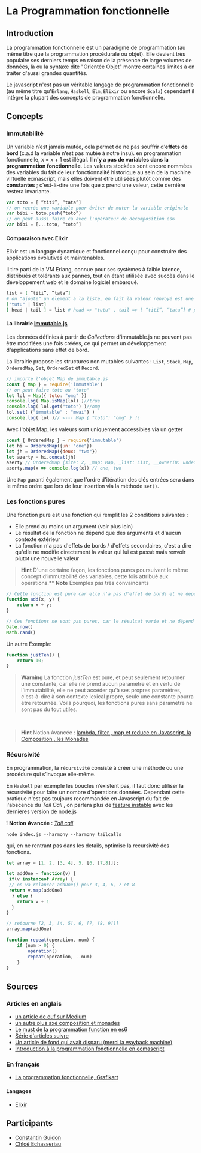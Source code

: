 # La Programmation fonctionnelle

## Introduction

La programmation fonctionnelle est un paradigme de programmation (au même titre que la programmation procédurale ou objet). Elle devient très populaire ses derniers temps en raison de la présence de large volumes de données, là ou la syntaxe dite "Orientée Objet" montre certaines limites à en traiter d'aussi grandes quantités.

Le javascript n'est pas un véritable langage de programmation fonctionnelle (au même titre qu'`Erlang`, `Haskell`, `Elm`, `Elixir` ou encore `Scala`) cependant il intègre la plupart des concepts de programmation fonctionnelle.

## Concepts

### Immutabilité

Un variable n’est jamais mutée, cela permet de ne pas souffrir d’**effets de bord** (c.a.d la variable n’est pas mutée à notre insu).
en programmation fonctionnelle, x = x + 1 est illégal. **Il n'y a pas de variables dans la programmation fonctionnelle**.
Les valeurs stockées sont encore nommées des variables du fait de leur fonctionnalité historique au sein de la machine virtuelle ecmascript, mais elles doivent être utilisées plutôt comme des **constantes** ; c'est-à-dire une fois que x prend une valeur, cette dernière restera invariante.

```javascript
var toto = [ “titi”, “tata”]
// on recrée une variable pour éviter de muter la variable originale
var bibi = toto.push(“toto”)
// on peut aussi faire ca avec l'opérateur de decomposition es6
var bibi = [...toto, “toto”]
```

#### Comparaison avec Elixir

Elixir est un langage dynamique et fonctionnel conçu pour construire des applications évolutives et maintenables.

Il tire parti de la VM Erlang, connue pour ses systèmes à faible latence, distribués et tolérants aux pannes, tout en étant utilisée avec succès dans le développement web et le domaine logiciel embarqué.

```elixir
list = [ “titi”, “tata”]
# on "ajoute" un element a la liste, en fait la valeur renvoyé est une nouvelle variable
["tutu" | list]
[ head | tail ] = list # head => "tutu" , tail => [ “titi”, “tata”] # patern matching https://elixir-lang.org/getting-started/pattern-matching.html
```

#### La librairie [Immutable.js](https://facebook.github.io/immutable-js/)

Les données définies à partir de _Collections_ d'immutable.js ne peuvent pas être modifiées une fois créées, ce qui permet un développement d'applications sans effet de bord.

La librairie propose les structures non mutables suivantes : `List`, `Stack`, `Map`, `OrderedMap`, `Set`, `OrderedSet` et `Record`.

```javascript
// importe l'objet Map de immutable.js
const { Map } = require('immutable')
// on peut faire toto ou "toto"
let lol = Map({ toto: "omg" })
console.log( Map.isMap(lol) )//true
console.log( lol.get("toto") )//omg
lol.set( {"immutable" : "mwai"} )
console.log( lol )// <--- Map { "toto": "omg" } !!
```

Avec l'objet Map, les valeurs sont uniquement accessibles via un getter

```javascript
const { OrderedMap } = require('immutable')
let hi = OrderedMap({un: "one"})
let jh = OrderedMap({deux: "two"})
let azerty = hi.concat(jh)
azerty // OrderedMap {size: 2, _map: Map, _list: List, __ownerID: undefined, __hash: undefined}
azerty.map(x => console.log(x)) // one, two
```

Une `Map` garanti également que l'ordre d'itération des clés entrées sera dans le même ordre que lors de leur insertion via la méthode `set()`.

### Les fonctions pures

Une fonction pure est une fonction qui remplit les 2 conditions suivantes :

* Elle prend au moins un argument (voir plus loin)
* Le résultat de la fonction ne dépend que des arguments et d'aucun contexte extérieur
* La fonction n'a pas d'effets de bords / d'effets secondaires, c'est a dire qu'elle ne modifie directement la valeur qui lui est passé mais renvoir plutot une nouvelle valeur

> **Hint** D'une certaine façon, les fonctions pures poursuivent le même concept d’immutabilité des variables, cette fois attribué aux opérations.**
> **Note** Exemples pas très convaincants

```javascript
// Cette fonction est pure car elle n'a pas d'effet de bords et ne dépend de rien d'autre que ses arguments
function add(x, y) {
    return x + y;
}

// Ces fonctions ne sont pas pures, car le résultat varie et ne dépend pas des arguments
Date.now()
Math.rand()
```

Un autre Exemple:

```javascript
function justTen() {
    return 10;
}
```

> **Warning** La fonction *justTen* est pure, et peut seulement retourner une constante, car elle ne prend aucun paramètre et en vertu de l'immutabilité, elle ne peut accéder qu'à ses propres paramètres, c'est-à-dire à son contexte lexical propre, seule une constante pourra être retournée.
Voilà pourquoi, les fonctions pures sans paramètre ne sont pas du tout utiles.

&nbsp;
> **Hint** Notion Avancée :
[lambda, filter , map et reduce en Javascript, la Composition , les Monades](https://www.youtube.com/watch?v=woySeSNBL3o)

### Récursivité

En programmation, la `récursivité` consiste à créer une méthode ou une procédure qui s’invoque elle-même.

En `Haskell` par exemple les boucles n’existent pas, il faut donc utiliser la récursivité pour faire un nombre d’operations données.
Cependant cette pratique n'est pas toujours recommandée en Javascript du fait de l'abscence du *Tail Call* , on parlera plus de [feature instable](https://nodejs.org/en/docs/es6/) avec les dernieres version de node.js

:grey_exclamation: **Notion Avancée :**
[*Tail call*](http://benignbemine.github.io/2015/07/19/es6-tail-calls/)

```shell
node index.js --harmony --harmony_tailcalls
```

qui, en ne rentrant pas dans les details, optimise la recursivité des fonctions.

```javascript
let array = [1, 2, [3, 4], 5, [6, [7,8]]];

let addOne = function(v) {
 if(v instanceof Array) {
 // on va relancer addOne() pour 3, 4, 6, 7 et 8
 return v.map(addOne)
  } else {
    return v + 1
  }
}

// retourne [2, 3, [4, 5], 6, [7, [8, 9]]]
array.map(addOne)
```

```javascript
function repeat(operation, num) {
    if (num > 0) {
        operation()
        repeat(operation, --num)
    }
}
```

## Sources

### Articles en anglais

* [un article de ouf sur Medium](https://medium.com/@cscalfani/so-you-want-to-be-a-functional-programmer-part-1-1f15e387e536)
* [un autre plus axé composition et monades](https://medium.com/javascript-scene/composing-software-an-introduction-27b72500d6ea)
* [Le must de la programmation function en es6](https://leanpub.com/javascriptallongesix/read)
* [Série d'articles suivre](https://medium.freecodecamp.org/functional-programming-in-js-with-practical-examples-part-1-87c2b0dbc276)
* [Un article de fond qui avait disparu (merci la wayback machine)](https://web.archive.org/web/20170202023826/https://medium.com/@xilefmai/efficient-javascript-14a11651d563)
* [Introduction à la programmation fonctionnelle en ecmascript](https://medium.com/@chetcorcos/functional-programming-for-javascript-people-1915d8775504)

### En français

* [La programmation fonctionnelle, Grafikart](https://www.grafikart.fr/tutoriels/divers/programmation-fonctionnelle-878)

#### Langages

* [Elixir](https://elixir-lang.org/docs.html)

## Participants

* [Constantin Guidon](https://github.com/zelazna)
* [Chloé Echasseriau](https://github.com/Clorio)
